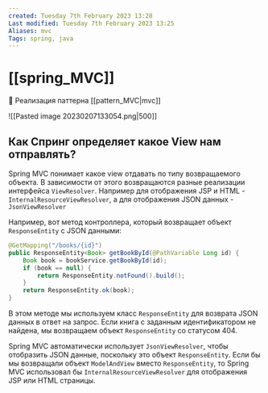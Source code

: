 ```yaml
---
created: Tuesday 7th February 2023 13:28
Last modified: Tuesday 7th February 2023 13:25
Aliases: mvc
Tags: spring, java
---
```


# [[spring_MVC]]

📌 Реализация паттерна [[pattern_MVC|mvc]] 

![[Pasted image 20230207133054.png|500]]

## Как Спринг определяет какое View нам отправлять?

Spring MVC понимает какое view отдавать по типу возвращаемого объекта. В зависимости от этого возвращаются разные реализации интерфейса `ViewResolver`. Например для отображения JSP и HTML - `InternalResourceViewResolver`, а для отображения JSON данных - `JsonViewResolver`


Например, вот метод контроллера, который возвращает объект `ResponseEntity` с JSON данными:

```java
@GetMapping("/books/{id}")
public ResponseEntity<Book> getBookById(@PathVariable Long id) {
    Book book = bookService.getBookById(id);
    if (book == null) {
        return ResponseEntity.notFound().build();
    }
    return ResponseEntity.ok(book);
}
```

В этом методе мы используем класс `ResponseEntity` для возврата JSON данных в ответ на запрос. Если книга с заданным идентификатором не найдена, мы возвращаем объект `ResponseEntity` со статусом 404.

Spring MVC автоматически использует `JsonViewResolver`, чтобы отобразить JSON данные, поскольку это объект `ResponseEntity`. Если бы мы возвращали объект `ModelAndView` вместо `ResponseEntity`, то Spring MVC использовал бы `InternalResourceViewResolver` для отображения JSP или HTML страницы.



